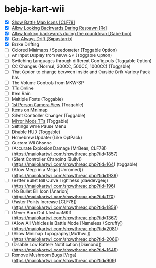 # bebja-kart-wii
- [x] [Show Battle Map Icons [CLF78]](https://mariokartwii.com/showthread.php?tid=1840)
- [x] [Allow Looking Backwards During Respawn [Ro]](https://mariokartwii.com/showthread.php?tid=2128)
- [x] [Allow looking backwards during the countdown [Gaberboo]](https://mariokartwii.com/showthread.php?tid=2109)
- [x] [Can Always Drift [Supastarrio]](https://mariokartwii.com/showthread.php?tid=214) 
- [x] Brake Drifting
- [ ] Colored Minimaps / Speedometer (Toggable Option)
- [ ] An Input Display from MKW-SP (Toggable Option)
- [ ] Switching Languages through different Config.puls (Toggable Option)
- [ ] CC Changes (Normal, 300CC, 500CC, 1000CC) (Toggable)
- [ ] That Option to change between Inside and Outside Drift Variety Pack has
- [ ] The Volume Controls from MKW-SP
- [ ] [TTs Online](https://wiki.tockdom.com/wiki/TTs_Online)
- [ ] Item Rain
- [ ] Multiple Fonts (Toggable)
- [ ] [1st Person Camera View](https://mariokartwii.com/showthread.php?tid=1331) (Toggable)
- [ ] [Items on Minimap](https://mariokartwii.com/showthread.php?tid=1896)
- [ ] Silent Controller Changer (Toggable)
- [ ] [Mirror Mode TTs](https://mariokartwii.com/showthread.php?tid=1981) (Toggable)
- [ ] Settings while Pause Menu
- [ ] Disable HUD (Toggable)
- [ ] Homebrew Updater (Like OptPack)
- [ ] Custom Wii Channel
- [ ] (Accurate Explosion Damage [MrBean, CLF78]) (https://mariokartwii.com/showthread.php?tid=1857)
- [ ] (Silent Controller Changing [Bully]) (https://mariokartwii.com/showthread.php?tid=164) (toggable)
- [ ] (Allow Mega in a Mega [Unnamed]) (https://mariokartwii.com/showthread.php?tid=1939)
- [ ] (Better Bullet Bill Curve Tightness [davidevgen]) (https://mariokartwii.com/showthread.php?tid=196)
- [ ] (No Bullet Bill Icon [Anarion]) (https://mariokartwii.com/showthread.php?tid=170)
- [ ] (Faster Points Increase [CLF78]) (https://mariokartwii.com/showthread.php?tid=1858)
- [ ] (Never Burn Out [JoshuaMK]) (https://mariokartwii.com/showthread.php?tid=1367)
- [ ] (Allow All Vehicles in Battle Mode [Nameless / Scruffy]) (https://mariokartwii.com/showthread.php?tid=2081)
- [ ] (Show Minimap Topography [Mu1hwu]) (https://mariokartwii.com/showthread.php?tid=2066)
- [ ] (Disable Low Battery Notification [Diamond]) (https://mariokartwii.com/showthread.php?tid=1645)
- [ ] Remove Mushroom Bugs [Vega] (https://mariokartwii.com/showthread.php?tid=909)
